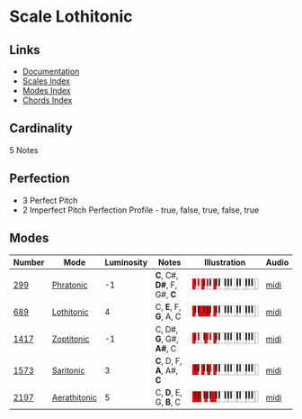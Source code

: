 # Scale Lothitonic

## Links

- [Documentation](README.md)
- [Scales Index](Scales.md)
- [Modes Index](Modes.md)
- [Chords Index](Chords.md)

## Cardinality

5 Notes

## Perfection

- 3 Perfect Pitch
- 2 Imperfect Pitch
Perfection Profile - true, false, true, false, true

## Modes

| Number | Mode | Luminosity | Notes | Illustration | Audio |
|--------|------|------------|-------|--------------|-------|
| [299](https://ianring.com/musictheory/scales/299) | [Phratonic](ModePhratonic.md) | -1 | **C**, C#, **D#**, F, G#, **C** | ![CNaturalPhratonic](ModeCNaturalPhratonic.png) | [midi](https://github.com/edipermadi/music/blob/main/docs/ModeCNaturalPhratonic.mid?raw=true) | 
| [689](https://ianring.com/musictheory/scales/689) | [Lothitonic](ModeLothitonic.md) | 4 | C, **E**, F, **G**, A, C | ![CNaturalLothitonic](ModeCNaturalLothitonic.png) | [midi](https://github.com/edipermadi/music/blob/main/docs/ModeCNaturalLothitonic.mid?raw=true) | 
| [1417](https://ianring.com/musictheory/scales/1417) | [Zoptitonic](ModeZoptitonic.md) | -1 | C, D#, **G**, G#, **A#**, C | ![CNaturalZoptitonic](ModeCNaturalZoptitonic.png) | [midi](https://github.com/edipermadi/music/blob/main/docs/ModeCNaturalZoptitonic.mid?raw=true) | 
| [1573](https://ianring.com/musictheory/scales/1573) | [Saritonic](ModeSaritonic.md) | 3 | **C**, D, F, **A**, A#, **C** | ![CNaturalSaritonic](ModeCNaturalSaritonic.png) | [midi](https://github.com/edipermadi/music/blob/main/docs/ModeCNaturalSaritonic.mid?raw=true) | 
| [2197](https://ianring.com/musictheory/scales/2197) | [Aerathitonic](ModeAerathitonic.md) | 5 | C, **D**, E, G, **B**, C | ![CNaturalAerathitonic](ModeCNaturalAerathitonic.png) | [midi](https://github.com/edipermadi/music/blob/main/docs/ModeCNaturalAerathitonic.mid?raw=true) | 
